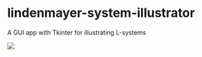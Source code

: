 # lindenmayer-system-illustrator
A GUI app with Tkinter for illustrating L-systems 

![](https://vexlio.com/blog/drawing-simple-organics-with-l-systems/banner.png)


